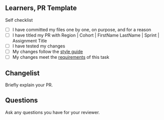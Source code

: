 <!--

You must title your PR like this:

Region | Cohort | FirstName LastName | Sprint | Assignment Title

For example,

London | 25-ITP-May | Carol Owen | Sprint 1 | Alarm Clock

Complete the task list below this message.
If your PR is rejected, check the task list.

-->

## Learners, PR Template

Self checklist

- [ ] I have committed my files one by one, on purpose, and for a reason
- [ ] I have titled my PR with Region | Cohort | FirstName LastName | Sprint | Assignment Title
- [ ] I have tested my changes
- [ ] My changes follow the [style guide](https://curriculum.codeyourfuture.io/guides/reviewing/style-guide/)
- [ ] My changes meet the [requirements](./README.md) of this task

## Changelist

Briefly explain your PR.

## Questions

Ask any questions you have for your reviewer.
